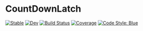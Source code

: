 # CountDownLatch

[![Stable](https://img.shields.io/badge/docs-stable-blue.svg)](https://Octogonapus.github.io/CountDownLatch.jl/stable)
[![Dev](https://img.shields.io/badge/docs-dev-blue.svg)](https://Octogonapus.github.io/CountDownLatch.jl/dev)
[![Build Status](https://github.com/Octogonapus/CountDownLatch.jl/workflows/CI/badge.svg)](https://github.com/Octogonapus/CountDownLatch.jl/actions)
[![Coverage](https://codecov.io/gh/Octogonapus/CountDownLatch.jl/branch/master/graph/badge.svg)](https://codecov.io/gh/Octogonapus/CountDownLatch.jl)
[![Code Style: Blue](https://img.shields.io/badge/code%20style-blue-4495d1.svg)](https://github.com/invenia/BlueStyle)
